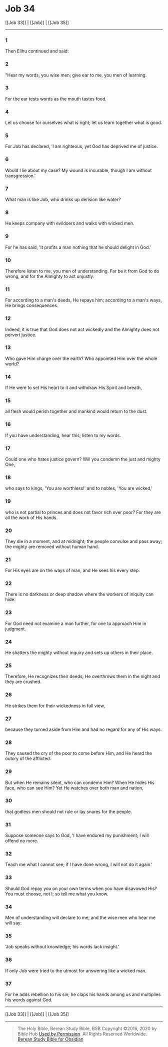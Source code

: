 # Job 34

[[Job 33]] | [[Job]] | [[Job 35]]

---

### 1
Then Elihu continued and said:

### 2
"Hear my words, you wise men; give ear to me, you men of learning.

### 3
For the ear tests words as the mouth tastes food.

### 4
Let us choose for ourselves what is right; let us learn together what is good.

### 5
For Job has declared, 'I am righteous, yet God has deprived me of justice.

### 6
Would I lie about my case? My wound is incurable, though I am without transgression.'

### 7
What man is like Job, who drinks up derision like water?

### 8
He keeps company with evildoers and walks with wicked men.

### 9
For he has said, 'It profits a man nothing that he should delight in God.'

### 10
Therefore listen to me, you men of understanding. Far be it from God to do wrong, and for the Almighty to act unjustly.

### 11
For according to a man's deeds, He repays him; according to a man's ways, He brings consequences.

### 12
Indeed, it is true that God does not act wickedly and the Almighty does not pervert justice.

### 13
Who gave Him charge over the earth? Who appointed Him over the whole world?

### 14
If He were to set His heart to it and withdraw His Spirit and breath,

### 15
all flesh would perish together and mankind would return to the dust.

### 16
If you have understanding, hear this; listen to my words.

### 17
Could one who hates justice govern? Will you condemn the just and mighty One,

### 18
who says to kings, 'You are worthless!' and to nobles, 'You are wicked,'

### 19
who is not partial to princes and does not favor rich over poor? For they are all the work of His hands.

### 20
They die in a moment, and at midnight; the people convulse and pass away; the mighty are removed without human hand.

### 21
For His eyes are on the ways of man, and He sees his every step.

### 22
There is no darkness or deep shadow where the workers of iniquity can hide.

### 23
For God need not examine a man further, for one to approach Him in judgment.

### 24
He shatters the mighty without inquiry and sets up others in their place.

### 25
Therefore, He recognizes their deeds; He overthrows them in the night and they are crushed.

### 26
He strikes them for their wickedness in full view,

### 27
because they turned aside from Him and had no regard for any of His ways.

### 28
They caused the cry of the poor to come before Him, and He heard the outcry of the afflicted.

### 29
But when He remains silent, who can condemn Him? When He hides His face, who can see Him? Yet He watches over both man and nation,

### 30
that godless men should not rule or lay snares for the people.

### 31
Suppose someone says to God, 'I have endured my punishment; I will offend no more.

### 32
Teach me what I cannot see; if I have done wrong, I will not do it again.'

### 33
Should God repay you on your own terms when you have disavowed His? You must choose, not I; so tell me what you know.

### 34
Men of understanding will declare to me, and the wise men who hear me will say:

### 35
'Job speaks without knowledge; his words lack insight.'

### 36
If only Job were tried to the utmost for answering like a wicked man.

### 37
For he adds rebellion to his sin; he claps his hands among us and multiplies his words against God.

---

[[Job 33]] | [[Job]] | [[Job 35]]

---

> The Holy Bible, Berean Study Bible, BSB
> Copyright &copy;2016, 2020 by Bible Hub
> [Used by Permission](https://berean.bible/terms.htm). All Rights Reserved Worldwide.
> [Berean Study Bible for Obsidian](https://github.com/gapmiss/berean-study-bible-for-obsidian)</small>


